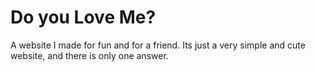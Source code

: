 # Do you Love Me?

A website I made for fun and for a friend. Its just a very simple and cute website, and there is only one answer.